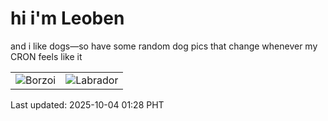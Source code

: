 # hi i'm Leoben

and i like dogs—so have some random dog pics that change whenever my CRON feels like it

|  |  |
|--------|----------|
| ![Borzoi](https://random-dog-vercel.vercel.app/api/random-borzoi?v=1759512504) | ![Labrador](https://random-dog-vercel.vercel.app/api/random-labrador?v=1759512504) |

Last updated: 2025-10-04 01:28 PHT
